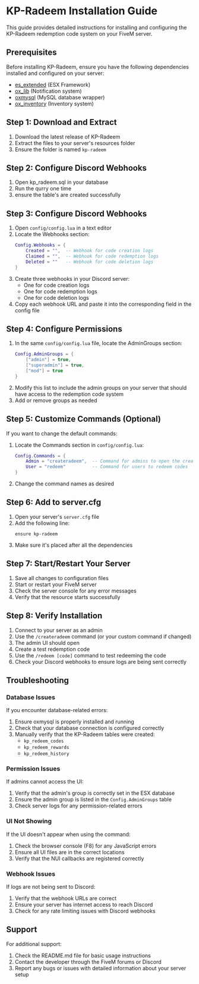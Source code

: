 # KP-Radeem Installation Guide

This guide provides detailed instructions for installing and configuring the KP-Radeem redemption code system on your FiveM server.

## Prerequisites

Before installing KP-Radeem, ensure you have the following dependencies installed and configured on your server:

- [es_extended](https://github.com/esx-framework/esx-legacy) (ESX Framework)
- [ox_lib](https://github.com/overextended/ox_lib) (Notification system)
- [oxmysql](https://github.com/overextended/oxmysql) (MySQL database wrapper)
- [ox_inventory](https://github.com/overextended/ox_inventory) (Inventory system)

## Step 1: Download and Extract

1. Download the latest release of KP-Radeem
2. Extract the files to your server's resources folder
3. Ensure the folder is named `kp-radeem`

## Step 2: Configure Discord Webhooks

1. Open kp_radeem.sql in your database
2. Run the qurry one time 
3. ensure the table's are created successfully
   
## Step 3: Configure Discord Webhooks

1. Open `config/config.lua` in a text editor
2. Locate the Webhooks section:
   ```lua
   Config.Webhooks = {
       Created = "",  -- Webhook for code creation logs
       Claimed = "",  -- Webhook for code redemption logs
       Deleted = ""   -- Webhook for code deletion logs
   }
   ```
3. Create three webhooks in your Discord server:
   - One for code creation logs
   - One for code redemption logs
   - One for code deletion logs
4. Copy each webhook URL and paste it into the corresponding field in the config file

## Step 4: Configure Permissions

1. In the same `config/config.lua` file, locate the AdminGroups section:
   ```lua
   Config.AdminGroups = {
       ["admin"] = true,
       ["superadmin"] = true,
       ["mod"] = true
   }
   ```
2. Modify this list to include the admin groups on your server that should have access to the redemption code system
3. Add or remove groups as needed

## Step 5: Customize Commands (Optional)

If you want to change the default commands:

1. Locate the Commands section in `config/config.lua`:
   ```lua
   Config.Commands = {
       Admin = "createradeem",  -- Command for admins to open the creation UI
       User = "redeem"          -- Command for users to redeem codes
   }
   ```
2. Change the command names as desired

## Step 6: Add to server.cfg

1. Open your server's `server.cfg` file
2. Add the following line:
   ```
   ensure kp-radeem
   ```
3. Make sure it's placed after all the dependencies

## Step 7: Start/Restart Your Server

1. Save all changes to configuration files
2. Start or restart your FiveM server
3. Check the server console for any error messages
4. Verify that the resource starts successfully

## Step 8: Verify Installation

1. Connect to your server as an admin
2. Use the `/createradeem` command (or your custom command if changed)
3. The admin UI should open
4. Create a test redemption code
5. Use the `/redeem [code]` command to test redeeming the code
6. Check your Discord webhooks to ensure logs are being sent correctly

## Troubleshooting

### Database Issues

If you encounter database-related errors:

1. Ensure oxmysql is properly installed and running
2. Check that your database connection is configured correctly
3. Manually verify that the KP-Radeem tables were created:
   - `kp_redeem_codes`
   - `kp_redeem_rewards`
   - `kp_redeem_history`

### Permission Issues

If admins cannot access the UI:

1. Verify that the admin's group is correctly set in the ESX database
2. Ensure the admin group is listed in the `Config.AdminGroups` table
3. Check server logs for any permission-related errors

### UI Not Showing

If the UI doesn't appear when using the command:

1. Check the browser console (F8) for any JavaScript errors
2. Ensure all UI files are in the correct locations
3. Verify that the NUI callbacks are registered correctly

### Webhook Issues

If logs are not being sent to Discord:

1. Verify that the webhook URLs are correct
2. Ensure your server has internet access to reach Discord
3. Check for any rate limiting issues with Discord webhooks

## Support

For additional support:

1. Check the README.md file for basic usage instructions
2. Contact the developer through the FiveM forums or Discord
3. Report any bugs or issues with detailed information about your server setup
